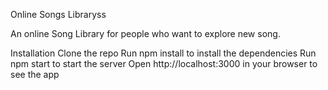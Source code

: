 Online Songs Libraryss

An online Song Library for people who want to explore new song.

Installation Clone the repo Run npm install to install the dependencies Run npm start to start the server Open http://localhost:3000 in your browser to see the app